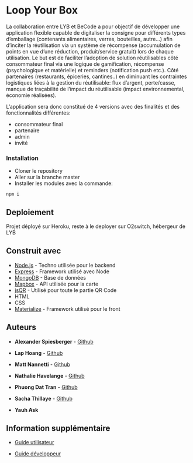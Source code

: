 # Loop Your Box

La collaboration entre LYB et BeCode a pour objectif de développer une application flexible capable de digitaliser la consigne pour différents types d’emballage (contenants alimentaires, verres, bouteilles, autre…) afin d’inciter la réutilisation via un système de récompense (accumulation de points en vue d’une réduction, produit/service gratuit) lors de chaque utilisation. Le but est de faciliter l’adoption de solution réutilisables côté consommateur final via une logique de gamification, récompense (psychologique et  matérielle) et reminders (notification push etc.). Côté partenaires (restaurants, épiceries, cantines..) en diminuant les contraintes logistiques liées à la gestion du réutilisable: flux d’argent, perte/casse, manque de traçabilité de l’impact du réutilisable (impact environnemental, économie réalisées).  

L’application sera donc constitué de 4 versions avec des finalités et des fonctionnalités différentes: 
* consommateur final
* partenaire
* admin 
* invité



### Installation

* Cloner le repository 
* Aller sur la branche master
* Installer les modules avec la commande: 
```
npm i
```

## Deploiement

Projet déployé sur Heroku, reste à le deployer sur O2switch, hébergeur de LYB

## Construit avec

* [Node.js](https://nodejs.org/en/) - Techno utilisée pour le backend
* [Express](https://expressjs.com/fr/) - Framework utilisé avec Node
* [MongoDB](https://www.mongodb.com/fr) - Base de données
* [Mapbox](https://www.mapbox.com/) - API utilisée pour la carte
* [jsQR](https://github.com/cozmo/jsQR) - Utilisé pour toute le partie QR Code
* HTML
* CSS
* [Materialize](https://materializecss.com/) - Framework utilisé pour le front


## Auteurs

* **Alexander Spiesberger** - [Github](https://github.com/AlexJS6)

* **Lap Hoang** - [Github](https://github.com/lap-hoang24)

* **Matt Nannetti** - [Github](https://github.com/MattNannetti)

* **Nathalie Havelange** - [Github](https://github.com/Nahavela)

* **Phuong Dat Tran** - [Github](https://github.com/phuongdattran)

* **Sacha Thillaye** - [Github](https://github.com/SachaThillayeduBoullay)

* **Yauh Ask** 


## Information supplémentaire

* [Guide utilisateur](https://github.com/Nahavela/npProject/files/5724938/UserGuide.pdf)

* [Guide développeur](https://github.com/Nahavela/npProject/files/5724950/DevUserGuide.pdf)



